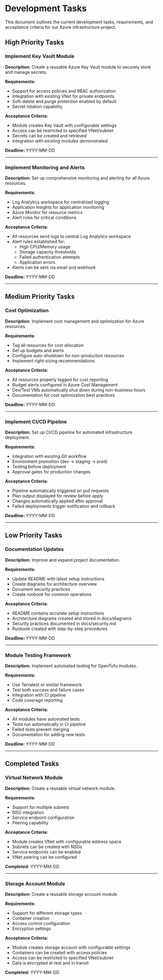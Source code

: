 # Development Tasks

This document outlines the current development tasks, requirements, and acceptance criteria for our Azure infrastructure project.

## High Priority Tasks

### Implement Key Vault Module

**Description:** Create a reusable Azure Key Vault module to securely store and manage secrets.

**Requirements:**
- Support for access policies and RBAC authorization
- Integration with existing VNet for private endpoints
- Soft-delete and purge protection enabled by default
- Secret rotation capability

**Acceptance Criteria:**
- Module creates Key Vault with configurable settings
- Access can be restricted to specified VNet/subnet
- Secrets can be created and retrieved
- Integration with existing modules demonstrated

**Deadline:** YYYY-MM-DD

---

### Implement Monitoring and Alerts

**Description:** Set up comprehensive monitoring and alerting for all Azure resources.

**Requirements:**
- Log Analytics workspace for centralized logging
- Application Insights for application monitoring
- Azure Monitor for resource metrics
- Alert rules for critical conditions

**Acceptance Criteria:**
- All resources send logs to central Log Analytics workspace
- Alert rules established for:
  - High CPU/Memory usage
  - Storage capacity thresholds
  - Failed authentication attempts
  - Application errors
- Alerts can be sent via email and webhook

**Deadline:** YYYY-MM-DD

---

## Medium Priority Tasks

### Cost Optimization

**Description:** Implement cost management and optimization for Azure resources.

**Requirements:**
- Tag all resources for cost allocation
- Set up budgets and alerts
- Configure auto-shutdown for non-production resources
- Implement right-sizing recommendations

**Acceptance Criteria:**
- All resources properly tagged for cost reporting
- Budget alerts configured in Azure Cost Management
- Dev/Test VMs automatically shut down during non-business hours
- Documentation for cost optimization best practices

**Deadline:** YYYY-MM-DD

---

### Implement CI/CD Pipeline

**Description:** Set up CI/CD pipeline for automated infrastructure deployment.

**Requirements:**
- Integration with existing Git workflow
- Environment promotion (dev -> staging -> prod)
- Testing before deployment
- Approval gates for production changes

**Acceptance Criteria:**
- Pipeline automatically triggered on pull requests
- Plan output displayed for review before apply
- Changes automatically applied after approval
- Failed deployments trigger notification and rollback

**Deadline:** YYYY-MM-DD

---

## Low Priority Tasks

### Documentation Updates

**Description:** Improve and expand project documentation.

**Requirements:**
- Update README with latest setup instructions
- Create diagrams for architecture overview
- Document security practices
- Create runbook for common operations

**Acceptance Criteria:**
- README contains accurate setup instructions
- Architecture diagrams created and stored in docs/diagrams
- Security practices documented in docs/security.md
- Runbook created with step-by-step procedures

**Deadline:** YYYY-MM-DD

---

### Module Testing Framework

**Description:** Implement automated testing for OpenTofu modules.

**Requirements:**
- Use Terratest or similar framework
- Test both success and failure cases
- Integration with CI pipeline
- Code coverage reporting

**Acceptance Criteria:**
- All modules have automated tests
- Tests run automatically in CI pipeline
- Failed tests prevent merging
- Documentation for adding new tests

**Deadline:** YYYY-MM-DD

---

## Completed Tasks

### Virtual Network Module

**Description:** Create a reusable virtual network module.

**Requirements:**
- Support for multiple subnets
- NSG integration
- Service endpoint configuration
- Peering capability

**Acceptance Criteria:**
- Module creates VNet with configurable address space
- Subnets can be created with NSGs
- Service endpoints can be enabled
- VNet peering can be configured

**Completed:** YYYY-MM-DD

---

### Storage Account Module

**Description:** Create a reusable storage account module.

**Requirements:**
- Support for different storage types
- Container creation
- Access control configuration
- Encryption settings

**Acceptance Criteria:**
- Module creates storage account with configurable settings
- Containers can be created with access policies
- Access can be restricted to specified VNet/subnet
- Data is encrypted at rest and in transit

**Completed:** YYYY-MM-DD 